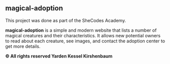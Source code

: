 ## magical-adoption

This project was done as part of the SheCodes Academy.

**magical-adoption** is a simple and modern website that lists a number of 
magical creatures and their characteristics. It allows new potential owners 
to read about each creature, see images, and contact the adoption center to 
get more details.

**© All rights reserved Yarden Kessel Kirshenbaum**
